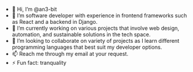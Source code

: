 - 👋 Hi, I’m @an3-bit
- 👀 I’m software developer with experience in frontend frameworks such as React and a backend in Django.
- 🌱 I’m currently working on various projects that involve web design, automation, and sustainable solutions in the tech space.
- 💞️ I’m looking to collaborate on variety of projects as I learn different programming languages that best suit my developer options.
- 📫 Reach me through my email at your request.
- ⚡ Fun fact: tranquality

